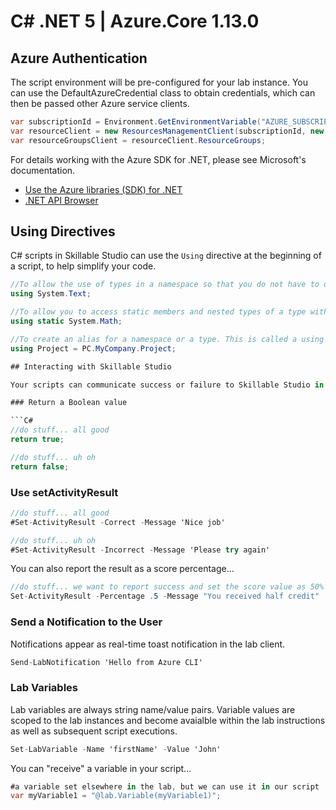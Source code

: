 # C# .NET 5 | Azure.Core 1.13.0

## Azure Authentication

The script environment will be pre-configured for your lab instance. You can use the DefaultAzureCredential class to obtain credentials, which can then be passed other Azure service clients.

```C#
var subscriptionId = Environment.GetEnvironmentVariable("AZURE_SUBSCRIPTION_ID");
var resourceClient = new ResourcesManagementClient(subscriptionId, new DefaultAzureCredential());
var resourceGroupsClient = resourceClient.ResourceGroups;
```

For details working with the Azure SDK for .NET, please see Microsoft's documentation.

 - [Use the Azure libraries (SDK) for .NET](https://docs.microsoft.com/en-us/dotnet/azure/sdk/azure-sdk-for-dotnet)
 - [.NET API Browser](https://docs.microsoft.com/en-us/dotnet/api/?view=azure-dotnet) 

## Using Directives

C# scripts in Skillable Studio can use the `Using` directive at the beginning of a script, to help simplify your code. 

```C#
//To allow the use of types in a namespace so that you do not have to qualify the use of a type in that namespace:
using System.Text;
```

```C#
//To allow you to access static members and nested types of a type without having to qualify the access with the type name.
using static System.Math;
```

```C#
//To create an alias for a namespace or a type. This is called a using alias directive.
using Project = PC.MyCompany.Project;

## Interacting with Skillable Studio

Your scripts can communicate success or failure to Skillable Studio in one of two ways.

### Return a Boolean value 

```C#
//do stuff... all good
return true;
```

```C#
//do stuff... uh oh
return false;
```

### Use setActivityResult

```C#
//do stuff... all good
#Set-ActivityResult -Correct -Message 'Nice job'
```

```C#
//do stuff... uh oh
#Set-ActivityResult -Incorrect -Message 'Please try again'
```

You can also report the result as a score percentage...

```C#
//do stuff... we want to report success and set the score value as 50%
Set-ActivityResult -Percentage .5 -Message "You received half credit"
```

### Send a Notification to the User

Notifications appear as real-time toast notification in the lab client.

```C#
Send-LabNotification 'Hello from Azure CLI'
```

### Lab Variables

Lab variables are always string name/value pairs. Variable values are scoped to the lab instances and become avaialble within the lab instructions as well as subsequent script executions. 

```C#
Set-LabVariable -Name 'firstName' -Value 'John'
```

You can "receive" a variable in your script...

```C#
#a variable set elsewhere in the lab, but we can use it in our script
var myVariable1 = "@lab.Variable(myVariable1)";
```
